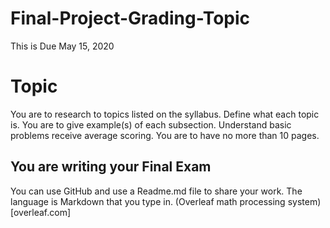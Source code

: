 # Final-Project-Grading-Topic
This is Due May 15, 2020

# Topic
You are to research to topics listed on the syllabus. 
Define what each topic is. You are to give example(s) of each subsection.
Understand basic problems receive average scoring. You are to have no more than 10 pages. 
## You are writing your Final Exam
You can use GitHub and use a Readme.md file to share your work. The language is Markdown that you type in. 
\(Overleaf math processing system)[overleaf.com]




